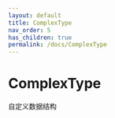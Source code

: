 ```yaml
---
layout: default
title: ComplexType
nav_order: 5
has_children: true
permalink: /docs/ComplexType
---
```


# ComplexType
自定义数据结构